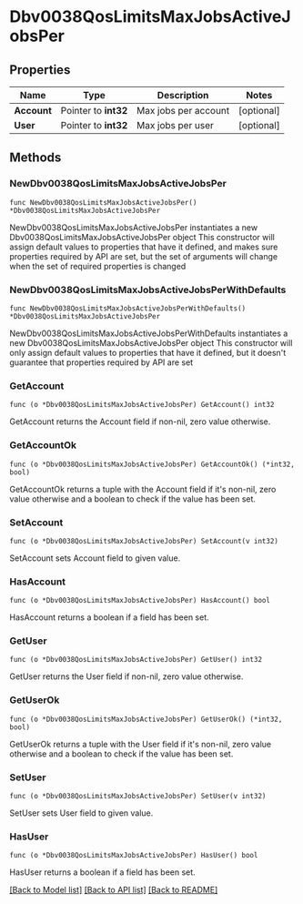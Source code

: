 # Dbv0038QosLimitsMaxJobsActiveJobsPer

## Properties

Name | Type | Description | Notes
------------ | ------------- | ------------- | -------------
**Account** | Pointer to **int32** | Max jobs per account | [optional] 
**User** | Pointer to **int32** | Max jobs per user | [optional] 

## Methods

### NewDbv0038QosLimitsMaxJobsActiveJobsPer

`func NewDbv0038QosLimitsMaxJobsActiveJobsPer() *Dbv0038QosLimitsMaxJobsActiveJobsPer`

NewDbv0038QosLimitsMaxJobsActiveJobsPer instantiates a new Dbv0038QosLimitsMaxJobsActiveJobsPer object
This constructor will assign default values to properties that have it defined,
and makes sure properties required by API are set, but the set of arguments
will change when the set of required properties is changed

### NewDbv0038QosLimitsMaxJobsActiveJobsPerWithDefaults

`func NewDbv0038QosLimitsMaxJobsActiveJobsPerWithDefaults() *Dbv0038QosLimitsMaxJobsActiveJobsPer`

NewDbv0038QosLimitsMaxJobsActiveJobsPerWithDefaults instantiates a new Dbv0038QosLimitsMaxJobsActiveJobsPer object
This constructor will only assign default values to properties that have it defined,
but it doesn't guarantee that properties required by API are set

### GetAccount

`func (o *Dbv0038QosLimitsMaxJobsActiveJobsPer) GetAccount() int32`

GetAccount returns the Account field if non-nil, zero value otherwise.

### GetAccountOk

`func (o *Dbv0038QosLimitsMaxJobsActiveJobsPer) GetAccountOk() (*int32, bool)`

GetAccountOk returns a tuple with the Account field if it's non-nil, zero value otherwise
and a boolean to check if the value has been set.

### SetAccount

`func (o *Dbv0038QosLimitsMaxJobsActiveJobsPer) SetAccount(v int32)`

SetAccount sets Account field to given value.

### HasAccount

`func (o *Dbv0038QosLimitsMaxJobsActiveJobsPer) HasAccount() bool`

HasAccount returns a boolean if a field has been set.

### GetUser

`func (o *Dbv0038QosLimitsMaxJobsActiveJobsPer) GetUser() int32`

GetUser returns the User field if non-nil, zero value otherwise.

### GetUserOk

`func (o *Dbv0038QosLimitsMaxJobsActiveJobsPer) GetUserOk() (*int32, bool)`

GetUserOk returns a tuple with the User field if it's non-nil, zero value otherwise
and a boolean to check if the value has been set.

### SetUser

`func (o *Dbv0038QosLimitsMaxJobsActiveJobsPer) SetUser(v int32)`

SetUser sets User field to given value.

### HasUser

`func (o *Dbv0038QosLimitsMaxJobsActiveJobsPer) HasUser() bool`

HasUser returns a boolean if a field has been set.


[[Back to Model list]](../README.md#documentation-for-models) [[Back to API list]](../README.md#documentation-for-api-endpoints) [[Back to README]](../README.md)


